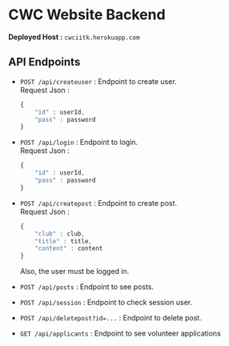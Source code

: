 # CWC Website Backend
**Deployed Host :** `cwciitk.herokuapp.com`
## API Endpoints
- `POST /api/createuser` : Endpoint to create user. <br>
 	Request Json :
	```js
	{
		"id" : userId,
		"pass" : password
	}
	```

- `POST /api/login` : Endpoint to login. <br>
 	Request Json :
	```js
	{
		"id" : userId,
		"pass" : password
	}
	```
- `POST /api/createpost` : Endpoint to create post. <br>
 	Request Json :
	```js
	{
		"club" : club,
		"title" : title,
		"content" : content
	}
	```
	Also, the user must be logged in.

- `POST /api/posts` : Endpoint to see posts. <br>


- `POST /api/session` : Endpoint to check session user. <br>

- `POST /api/deletepost?id=...` : Endpoint to delete post. <br>
- `GET /api/applicants` : Endpoint to see volunteer applications
